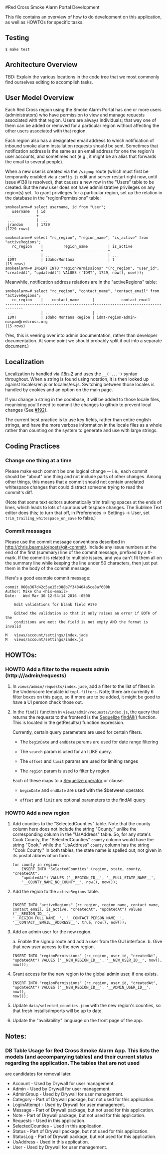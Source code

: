 #Red Cross Smoke Alarm Portal Development

This file contains an overview of how to do development on this
application, as well as HOWTOs for specific tasks.

## Testing

`$ make test`

## Architecture Overview

TBD: Explain the various locations in the code tree that we most commonly find ourselves editing to accomplish tasks.

## User Model Overview

Each Red Cross region using the Smoke Alarm Portal has one or more
users (administrators) who have permission to view and manage requests
associated with that region.  Users are always individuals; that way
one of them can be added or removed for a particular region without
affecting the other users associated with that region.

Each region also has a designated email address to which notification
of inbound smoke alarm installation requests should be sent.
Sometimes that notification address is the same as an email address
for one the region's user accounts, and sometimes not (e.g., it might
be an alias that forwards the email to several people).

When a new user is created via the `/signup` route (which must first
be temporarily enabled via a `config.js` edit and server restart right
now, until issue #138 is resolved), that causes a new row in the
"Users" table to be created.  But the new user does not have
administrative privileges on any region(s) yet.  To grant privileges
for a particular region, set up the relation in the database in the
"regionPermissions" table:

    smokealarm=# select username, id from "User";
       username   | id
    --------------+----
     ...          | ...
     jrandom      | 1729
    (1729 rows)

    smokealarm=# select "rc_region", "region_name", "is_active" from "activeRegions";
       rc_region    |         region_name         | is_active
    ----------------+-----------------------------+-----------
     ...            | ...                         | ...
     IDMT           | Idaho/Montana               | t
    (15 rows)
    smokealarm=# INSERT INTO "regionPermissions" "(rc_region", "user_id", "createdAt", "updatedAt") VALUES ('IDMT', 1729, now(), now());

Meanwhile, notification address relations are in the "activeRegions" table:

    smokealarm=# select "rc_region", "contact_name", "contact_email" from "activeRegions";
       rc_region    |    contact_name      |            contact_email
    ----------------+----------------------+--------------------------------------
     ...            | ...                  | ...
     IDMT           | Idaho Montana Region | idmt-region-admin-nospam@redcross.org
    (15 rows)

(Yes, this is veering over into admin documentation, rather than
developer documentation.  At some point we should probably split it
out into a separate document.)

## Localization

Localization is handled via [i18n-2](https://www.npmjs.com/package/i18n-2)
and uses the ```__('...')``` syntax throughout.  When a string is found using
notation, it is then looked up against locales/en.js or locales/es.js.
Switching between those locales is handled by cookies and an option on the
main page.

If you change a string in the codebase, it will be added to those locale files,
meanining you'll need to commit the changes to github to prevent local changes
(See [#192](https://github.com/redcross/smoke-alarm-portal/issues/192)).

The current best practice is to use key fields, rather than entire english
strings, and have the more verbose information in the locale files as a whole
rather than counting on the system to generate and use with large strings.

## Coding Practices

### Change one thing at a time

Please make each commit be one logical change -- i.e., each commit
should be "about" one thing and not include parts of other changes.
Among other things, this means that a commit should not contain
unrelated whitespace changes that could distract someone trying to
read the commit's diff.

(Note that some text editors automatically trim trailing spaces at the
ends of lines, which leads to lots of spurious whitespace changes.
The Sublime Text editor does this; to turn that off, in Preferences ->
Settings -> User, set `trim_trailing_whitespace_on_save` to false.)

### Commit messages

Please use the commit message conventions described in
http://chris.beams.io/posts/git-commit/.  Include any issue numbers at
the end of the first (summary) line of the commit message, prefixed by
a #-mark.  If the commit is related to multiple issues, and you can't
fit them all on the summary line while keeping the line under 50
characters, then just put them in the body of the commit message.

Here's a good example commit message:

    commit 060a367d42c5ae15c388b7f348464a5ce8af600b
    Author: Mike Chu <his-email>
    Date:   Wed Mar 30 12:54:14 2016 -0500
    
        Edit validations for blank field #170
        
        Edited the validation so that it only raises an error if BOTH of the
        conditions are met: the field is not empty AND the format is invalid
    
    M	views/account/settings/index.jade
    M	views/account/settings/index.js

## HOWTOs:

### HOWTO Add a filter to the requests admin (http://<host>/admin/requests)

1. In `views/admin/requests/index.jade`, add a filter to the list of filters
   in the Underscore template id `tmpl-filters`. Note; there are currently 6
   filter boxes on this page, so if more are to be added, it might be good 
   to have a UI person check those out.

2. In the `find()` function in `views/admin/requests/index.js`, the query that
	 returns the requests to the frontend is the [Sequelize](http://sequelize.readthedocs.org/en/latest/) [findAll()](http://sequelize.readthedocs.org/en/latest/docs/querying/#where)
	 function. This is located in the getResults() function expression.

	 Currently, certain query parameters are used for certain filters. 
	 * The `beginDate` and `endDate` params are used for date range filtering
	 
	 * The `search` param is used for an ILIKE query. 
	 
	 * The `offset` and `limit` params are used for limiting ranges
	 
	 * The `region` param is used to filter by region

	 Each of these maps to a [Sequelize operator](http://sequelize.readthedocs.org/en/latest/docs/querying/#operators) or clause.

	 * `beginDate` and `endDate` are used with the $between operator.

	 * `offset` and `limit` are optional parameters to the findAll query


### HOWTO Add a new region

1. Add counties to the "SelectedCounties" table.  Note that the county
column here does not include the string "County," unlike the
corresponding column in the "UsAddress" table.  So, for any state's Cook
County, the "SelectedCounties" `county` column would have the string
"Cook," while the "UsAddress" `county` column has the string "Cook
County."  In both tables, the state name is spelled out, not given in
its postal abbreviation form.

    ```
    for county in region:
        INSERT INTO "SelectedCounties" (region, state, county, "createdAt",
        "updatedAt") VALUES ('__REGION_ID__', '__FULL_STATE_NAME__',
        '__COUNTY_NAME_NO_COUNTY__', now(), now());
    ```

2. Add the region to the `activeRegions` table.

    ```
    
    INSERT INTO "activeRegions" (rc_region, region_name, contact_name,
    contact_email, is_active, "createdAt", "updatedAt") values ('__REGION_ID__',
    '__REGION_FULL_NAME__', '__CONTACT_PERSON_NAME__',
    '__CONTACT__EMAIL__ADDRESS__', true, now(), now());
    
    ```

3. Add an admin user for the new region.

   a. Enable the signup route and add a user from the GUI interface.
   b. Give that new user access to the new region.
    ```
    INSERT INTO "regionPermissions" (rc_region, user_id, "createdAt",
    "updatedAt") VALUES ('__NEW_REGION_ID__', '__NEW_USER_ID__', now(),
    now()); 
    ```
    
4. Grant access for the new region to the global admin user, if one
exists.
    ```
    INSERT INTO "regionPermissions" (rc_region, user_id, "createdAt",
    "updatedAt") VALUES ('__NEW_REGION_ID__', '__ADMIN_USER_ID__', now(),
    now()); 
    ```

5. Update `data/selected_counties.json` with the new region's counties,
so that fresh installs/imports will be up to date.

6. Update the "availability" language on the front page of the app.

## Notes:

### DB Table Usage for Red Cross Smoke Alarm App. This lists the models (and accompanying tables) and their current status regarding the application. The tables that are not used
are candidates for removal later.

* Account - Used by Drywall for user management.
* Admin - Used by Drywall for user management.
* AdminGroup - Used by Drywall for user management.
* Category - Part of Drywall package, but not used for this application.
* LoginAttempt - Used by Drywall for user management.
* Message - Part of Drywall package, but not used for this application.
* Note - Part of Drywall package, but not used for this application.
* Requests - Used in this application.
* SelectedCounties - Used in this application.
* Status - Part of Drywall package, but not used for this application.
* StatusLog - Part of Drywall package, but not used for this application.
* UsAddress - Used in this application.
* User -  Used by Drywall for user management.
